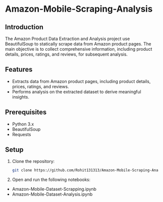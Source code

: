 # Amazon-Mobile-Scraping-Analysis

## Introduction

The Amazon Product Data Extraction and Analysis project use BeautifulSoup to statically scrape data from Amazon product pages. The main objective is to collect comprehensive information, including product details, prices, ratings, and reviews, for subsequent analysis.

## Features

- Extracts data from Amazon product pages, including product details, prices, ratings, and reviews.
- Performs analysis on the extracted dataset to derive meaningful insights.

## Prerequisites

- Python 3.x
- BeautifulSoup
- Requests

## Setup

1. Clone the repository:

   ```bash
   git clone https://github.com/Rohit131313/Amazon-Mobile-Scraping-Analysis.git
   
2. Open and run the following notebooks:

- Amazon-Mobile-Dataset-Scrapping.ipynb
- Amazon-Mobile-Dataset-Analysis.ipynb
